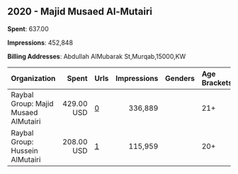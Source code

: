 ## 2020 - Majid Musaed Al-Mutairi 
**Spent**: 637.00

**Impressions**: 452,848

**Billing Addresses**: Abdullah AlMubarak St,Murqab,15000,KW

|Organization|Spent|Urls|Impressions|Genders|Age Brackets|Country Codes|
|:---|---:|:---|---:|:---|:---|:---|
|Raybal Group: Majid Musaed AlMutairi|429.00 USD|[0](https://www.snap.com/political-ads/asset/3cbb14cd54ad86516f20cc3fee5d2937f8b42221533a90dd7f6de06216bb6fba?mediaType=mp4)|336,889||21+|kuwait|
|Raybal Group: Hussein AlMutairi|208.00 USD|[1](https://www.snap.com/political-ads/asset/6369540d83caef0114bf2b5a6246efd7899adc2a4e59ec3df7d296d8589c6bca?mediaType=mov)|115,959||20+|kuwait|
